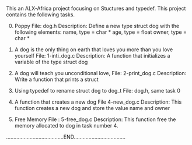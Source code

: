 This an ALX-Africa project focusing on Stuctures and typedef. This project
contains the following tasks.

0. Poppy
File: dog.h
Description: Define a new type struct dog with the following elements:
	     name, type = char *
	     age, type = float
	     owner, type = char *

1. A dog is the only thing on earth that loves you more than you love
   yourself
File: 1-inti_dog.c
Description: A function that initializes a variable of the type struct dog

2. A dog will teach you unconditional love,
File: 2-print_dog.c
Description: Write a function that prints a struct

3. Using typedef to rename struct dog to dog_t
File: dog.h, same task 0

4. A function that creates a new dog
File 4-new_dog.c
Description: This function creates a new dog and store the value name and owner

5. Free Memory
File : 5-free_dog.c
Description: This function free the memory allocated to dog in task number 4.

.......................................END...................................
